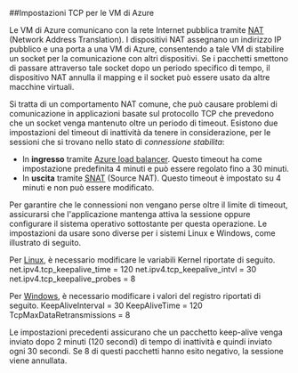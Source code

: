 ##Impostazioni TCP per le VM di Azure

Le VM di Azure comunicano con la rete Internet pubblica tramite [NAT][nat] \(Network Address Translation). I dispositivi NAT assegnano un indirizzo IP pubblico e una porta a una VM di Azure, consentendo a tale VM di stabilire un socket per la comunicazione con altri dispositivi. Se i pacchetti smettono di passare attraverso tale socket dopo un periodo specifico di tempo, il dispositivo NAT annulla il mapping e il socket può essere usato da altre macchine virtuali.

Si tratta di un comportamento NAT comune, che può causare problemi di comunicazione in applicazioni basate sul protocollo TCP che prevedono che un socket venga mantenuto oltre un periodo di timeout. Esistono due impostazioni del timeout di inattività da tenere in considerazione, per le sessioni che si trovano nello stato di *connessione stabilita*:

- In **ingresso** tramite [Azure load balancer][azure-lb-timeout]. Questo timeout ha come impostazione predefinita 4 minuti e può essere regolato fino a 30 minuti.
- In **uscita** tramite [SNAT][snat] \(Source NAT). Questo timeout è impostato su 4 minuti e non può essere modificato.

Per garantire che le connessioni non vengano perse oltre il limite di timeout, assicurarsi che l'applicazione mantenga attiva la sessione oppure configurare il sistema operativo sottostante per questa operazione. Le impostazioni da usare sono diverse per i sistemi Linux e Windows, come illustrato di seguito.

Per [Linux][linux], è necessario modificare le variabili Kernel riportate di seguito. net.ipv4.tcp\_keepalive\_time = 120 net.ipv4.tcp\_keepalive\_intvl = 30 net.ipv4.tcp\_keepalive\_probes = 8
 
Per [Windows][windows], è necessario modificare i valori del registro riportati di seguito. KeepAliveInterval = 30 KeepAliveTime = 120 TcpMaxDataRetransmissions = 8


Le impostazioni precedenti assicurano che un pacchetto keep-alive venga inviato dopo 2 minuti (120 secondi) di tempo di inattività e quindi inviato ogni 30 secondi. Se 8 di questi pacchetti hanno esito negativo, la sessione viene annullata.

<!-- links -->
[nat]: http://computer.howstuffworks.com/nat.htm
[snat]: ../load-balancer/load-balancer-overview.md/#source-nat
[linux]: http://tldp.org/HOWTO/TCP-Keepalive-HOWTO/usingkeepalive.html
[windows]: http://blogs.technet.com/b/nettracer/archive/2010/06/03/things-that-you-may-want-to-know-about-tcp-keepalives.aspx
[azure-lb-timeout]: ../load-balancer/load-balancer-tcp-idle-timeout.md